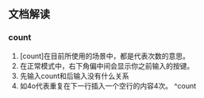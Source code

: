 ## 文档解读

### count
1. [count]在目前所使用的场景中，都是代表次数的意思。
2. 在正常模式中，右下角偏中间会显示你之前输入的按键。
3. 先输入count和后输入没有什么关系
4. 如4o代表重复在下一行插入一个空行的内容4次。
^count